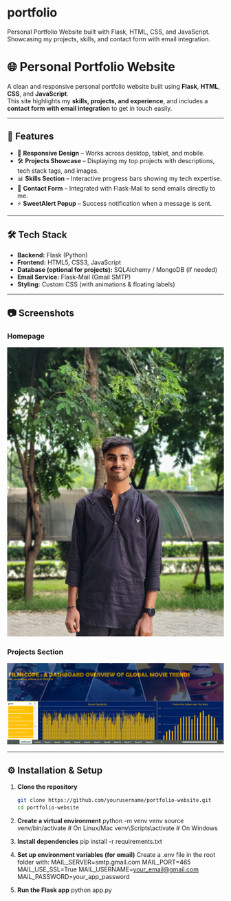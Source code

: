 # portfolio
Personal Portfolio Website built with Flask, HTML, CSS, and JavaScript.  Showcasing my projects, skills, and contact form with email integration.

# 🌐 Personal Portfolio Website  

A clean and responsive personal portfolio website built using **Flask**, **HTML**, **CSS**, and **JavaScript**.  
This site highlights my **skills, projects, and experience**, and includes a **contact form with email integration** to get in touch easily.  

---

## 🚀 Features  

- 🎨 **Responsive Design** – Works across desktop, tablet, and mobile.  
- 🛠️ **Projects Showcase** – Displaying my top projects with descriptions, tech stack tags, and images.  
- 📊 **Skills Section** – Interactive progress bars showing my tech expertise.  
- 📩 **Contact Form** – Integrated with Flask-Mail to send emails directly to me.  
- ⚡ **SweetAlert Popup** – Success notification when a message is sent.  

---

## 🛠️ Tech Stack  

- **Backend:** Flask (Python)  
- **Frontend:** HTML5, CSS3, JavaScript  
- **Database (optional for projects):** SQLAlchemy / MongoDB (if needed)  
- **Email Service:** Flask-Mail (Gmail SMTP)  
- **Styling:** Custom CSS (with animations & floating labels)  

---

## 📷 Screenshots  

### Homepage  
![Homepage Screenshot](static/mypic.jpeg)  

### Projects Section  
![Projects Screenshot](static/dashboard.png)  

---

## ⚙️ Installation & Setup  

1. **Clone the repository**  
   ```bash
   git clone https://github.com/yourusername/portfolio-website.git
   cd portfolio-website
2. **Create a virtual environment**
   python -m venv venv
source venv/bin/activate   # On Linux/Mac
venv\Scripts\activate      # On Windows

3. **Install dependencies**
   pip install -r requirements.txt

4. **Set up environment variables (for email)**
   Create a .env file in the root folder with:
   MAIL_SERVER=smtp.gmail.com
  MAIL_PORT=465
  MAIL_USE_SSL=True
  MAIL_USERNAME=your_email@gmail.com
  MAIL_PASSWORD=your_app_password

5. **Run the Flask app**
   python app.py
